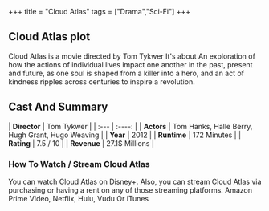 +++
title = "Cloud Atlas"
tags = ["Drama","Sci-Fi"]
+++
## Cloud Atlas plot
Cloud Atlas is a movie directed by Tom Tykwer It's about An exploration of how the actions of individual lives impact one another in the past, present and future, as one soul is shaped from a killer into a hero, and an act of kindness ripples across centuries to inspire a revolution.
## Cast And Summary
| **Director**      | Tom Tykwer |
    | :---        |    :----:   |
    |  **Actors** | Tom Hanks, Halle Berry, Hugh Grant, Hugo Weaving |
    | **Year**   | 2012    |
    |  **Runtime** | 172 Minutes |
    |  **Rating** | 7.5 / 10 | 
    |  **Revenue** | 27.1$ Millions |
### How To Watch / Stream Cloud Atlas
You can watch Cloud Atlas on Disney+.
Also, you can stream Cloud Atlas via purchasing or having a rent on any of those streaming platforms.
Amazon Prime Video, Netflix, Hulu, Vudu Or iTunes